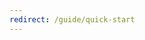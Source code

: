 ```yaml
---
redirect: /guide/quick-start
---
```


<script setup>
if (typeof window !== 'undefined') {
  if (window.location.pathname === '/guide' || window.location.pathname === '/guide/') {
    window.location.href = '/guide/quick-start'
  }
}
</script>
